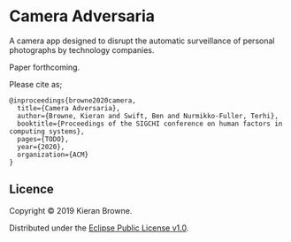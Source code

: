 # Camera Adversaria

A camera app designed to disrupt the automatic surveillance of personal photographs by technology companies.

Paper forthcoming.

Please cite as;

```
@inproceedings{browne2020camera,
  title={Camera Adversaria},
  author={Browne, Kieran and Swift, Ben and Nurmikko-Fuller, Terhi},
  booktitle={Proceedings of the SIGCHI conference on human factors in computing systems},
  pages={TODO},
  year={2020},
  organization={ACM}
}

```

## Licence

Copyright © 2019 Kieran Browne.

Distributed under the [Eclipse Public License v1.0](http://www.eclipse.org/legal/epl-v10.html).
